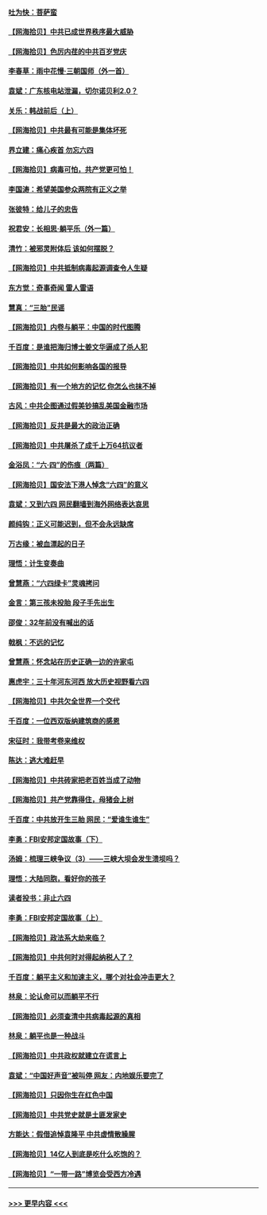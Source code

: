 #### [吐为快：菩萨蛮](../pages/nsc993/n13030033.md?t=06190052) 
#### [【网海拾贝】中共已成世界秩序最大威胁](../pages/nsc993/n13028138.md?t=06190052) 
#### [【网海拾贝】色厉内荏的中共百岁党庆](../pages/nsc993/n13025582.md?t=06190052) 
#### [李春草：雨中花慢‧三朝国师（外一首）](../pages/nsc993/n13025567.md?t=06190052) 
#### [袁斌：广东核电站泄漏，切尔诺贝利2.0？](../pages/nsc993/n13025475.md?t=06190052) 
#### [关乐：韩战前后（上）](../pages/nsc993/n13025387.md?t=06190052) 
#### [【网海拾贝】中共最有可能是集体坏死](../pages/nsc993/n13023101.md?t=06190052) 
#### [界立建：痛心疾首 勿忘六四](../pages/nsc993/n13022339.md?t=06190052) 
#### [【网海拾贝】病毒可怕，共产党更可怕！](../pages/nsc993/n13020728.md?t=06190052) 
#### [李国涛：希望美国参众两院有正义之举](../pages/nsc993/n13020674.md?t=06190052) 
#### [张彼特：给儿子的忠告](../pages/nsc993/n13018934.md?t=06190052) 
#### [祝君安：长相思‧躺平乐（外一篇）](../pages/nsc993/n13018923.md?t=06190052) 
#### [清竹：被邪灵附体后 该如何摆脱？](../pages/nsc993/n13018877.md?t=06190052) 
#### [【网海拾贝】中共抵制病毒起源调查令人生疑](../pages/nsc993/n13017785.md?t=06190052) 
#### [东方觉：奇事奇闻 雷人雷语](../pages/nsc993/n13017577.md?t=06190052) 
#### [慧真：“三胎”民谣](../pages/nsc993/n13017394.md?t=06190052) 
#### [【网海拾贝】内卷与躺平：中国的时代图腾](../pages/nsc993/n13016128.md?t=06190052) 
#### [千百度：是谁把海归博士姜文华逼成了杀人犯](../pages/nsc993/n13015218.md?t=06190052) 
#### [【网海拾贝】中共如何影响各国的报导](../pages/nsc993/n13012599.md?t=06190052) 
#### [【网海拾贝】有一个地方的记忆 你怎么也抹不掉](../pages/nsc993/n13009802.md?t=06190052) 
#### [古风：中共企图通过假美钞搞乱美国金融市场](../pages/nsc993/n13009626.md?t=06190052) 
#### [【网海拾贝】反共是最大的政治正确](../pages/nsc993/n13007051.md?t=06190052) 
#### [【网海拾贝】中共屠杀了成千上万64抗议者](../pages/nsc993/n13002713.md?t=06190052) 
#### [金浴凤：“六·四”的伤痕（两篇）](../pages/nsc993/n13001719.md?t=06190052) 
#### [【网海拾贝】国安法下港人悼念“六四”的意义](../pages/nsc993/n13001039.md?t=06190052) 
#### [袁斌：又到六四 网民翻墙到海外网络表达哀思](../pages/nsc993/n13000995.md?t=06190052) 
#### [颜纯钩：正义可能迟到，但不会永远缺席](../pages/nsc993/n13000920.md?t=06190052) 
#### [万古缘：被血漂起的日子](../pages/nsc993/n13000914.md?t=06190052) 
#### [理悟：计生变奏曲](../pages/nsc993/n13000414.md?t=06190052) 
#### [曾慧燕：“六四绿卡”灵魂拷问](../pages/nsc993/n13000277.md?t=06190052) 
#### [金言：第三孩未投胎 段子手先出生](../pages/nsc993/n13000215.md?t=06190052) 
#### [邵俊：32年前没有喊出的话](../pages/nsc993/n13000181.md?t=06190052) 
#### [戟枫：不远的记忆](../pages/nsc993/n13000121.md?t=06190052) 
#### [曾慧燕：怀念站在历史正确一边的许家屯](../pages/nsc993/n13000073.md?t=06190052) 
#### [惠虎宇：三十年河东河西 放大历史视野看六四](../pages/nsc993/n13000018.md?t=06190052) 
#### [【网海拾贝】中共欠全世界一个交代](../pages/nsc993/n12998706.md?t=06190052) 
#### [千百度：一位西双版纳建筑商的感恩](../pages/nsc993/n12998487.md?t=06190052) 
#### [宋征时：我带考卷来维权](../pages/nsc993/n12994088.md?t=06190052) 
#### [陈达：逃大难赶早](../pages/nsc993/n12993569.md?t=06190052) 
#### [【网海拾贝】中共砖家把老百姓当成了动物](../pages/nsc993/n12993483.md?t=06190052) 
#### [【网海拾贝】共产党靠得住，母猪会上树](../pages/nsc993/n12990730.md?t=06190052) 
#### [千百度：中共放开生三胎 网民：“爱谁生谁生”](../pages/nsc993/n12990644.md?t=06190052) 
#### [李勇：FBI安邦定国故事（下）](../pages/nsc993/n12987854.md?t=06190052) 
#### [汤姆：梳理三峡争议（3）——三峡大坝会发生溃坝吗？](../pages/nsc993/n12989806.md?t=06190052) 
#### [理悟：大陆同胞，看好你的孩子](../pages/nsc993/n12989778.md?t=06190052) 
#### [读者投书：非止六四](../pages/nsc993/n12989673.md?t=06190052) 
#### [李勇：FBI安邦定国故事（上）](../pages/nsc993/n12987749.md?t=06190052) 
#### [【网海拾贝】政法系大劫来临？](../pages/nsc993/n12987596.md?t=06190052) 
#### [【网海拾贝】中共何时对得起纳税人了？](../pages/nsc993/n12985578.md?t=06190052) 
#### [千百度：躺平主义和加速主义，哪个对社会冲击更大？](../pages/nsc993/n12985512.md?t=06190052) 
#### [林泉：论认命可以而躺平不行](../pages/nsc993/n12985505.md?t=06190052) 
#### [【网海拾贝】必须查清中共病毒起源的真相](../pages/nsc993/n12984276.md?t=06190052) 
#### [林泉：躺平也是一种战斗](../pages/nsc993/n12984194.md?t=06190052) 
#### [【网海拾贝】中共政权就建立在谎言上](../pages/nsc993/n12981880.md?t=06190052) 
#### [袁斌：“中国好声音”被叫停 网友：内地娱乐要完了](../pages/nsc993/n12981826.md?t=06190052) 
#### [【网海拾贝】只因你生在红色中国](../pages/nsc993/n12979096.md?t=06190052) 
#### [【网海拾贝】中共党史就是土匪发家史](../pages/nsc993/n12976478.md?t=06190052) 
#### [方能达：假借追悼袁隆平 中共虚情散臊腥](../pages/nsc993/n12976396.md?t=06190052) 
#### [【网海拾贝】14亿人到底是吃什么吃饱的？](../pages/nsc993/n12974125.md?t=06190052) 
#### [【网海拾贝】“一带一路”博览会受西方冷遇](../pages/nsc993/n12971787.md?t=06190052) 

----
#### [ >>> 更早内容 <<< ](../indexes/nsc993-earlier.md)
